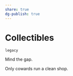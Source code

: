 ```yaml
---
share: true
dg-publish: true
---
```

# Collectibles

`legacy`

Mind the gap.

Only cowards run a clean shop.
